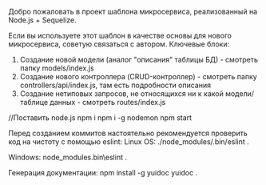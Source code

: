 Добро пожаловать в проект шаблона микросервиса, реализованный на Node.js + Sequelize.

Если вы используете этот шаблон в качестве основы для нового микросервиса, советую связаться с автором.
Ключевые блоки:
1. Создание новой модели (аналог "описания" таблицы БД) - смотреть папку models/index.js
2. Создание нового контроллера (CRUD-контроллер) - смотреть папку controllers/api/index.js, там есть подробности описания
3. Создание нетиповых запросов, не относящихся ни к какой модели/таблице данных - смотреть routes/index.js

//Поставить node.js
npm i
npm i -g nodemon
npm start

Перед созданием коммитов настоятельно рекомендуется проверить код на чистоту с помощью eslint:
Linux OS:
./node_modules/.bin/eslint .

Windows:
node_modules\.bin\eslint .

Генерация документации:
npm install -g yuidoc
yuidoc .
